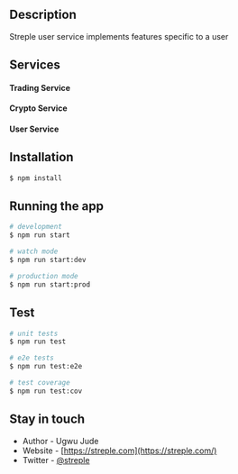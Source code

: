 

## Description

Streple user service implements features specific to a user

## Services
#### Trading Service
#### Crypto Service
#### User Service

## Installation

```bash
$ npm install
```

## Running the app

```bash
# development
$ npm run start

# watch mode
$ npm run start:dev

# production mode
$ npm run start:prod
```

## Test

```bash
# unit tests
$ npm run test

# e2e tests
$ npm run test:e2e

# test coverage
$ npm run test:cov
```



## Stay in touch

- Author - Ugwu Jude
- Website - [https://streple.com](https://streple.com/)
- Twitter - [@streple](https://twitter.com/streple)


